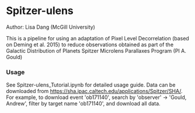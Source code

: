 # Spitzer-ulens

Author: Lisa Dang (McGill University)

This is a pipeline for using an adaptation of Pixel Level Decorrelation (based on Deming et al. 2015) to reduce observations obtained as part of the Galactic Distribution of Planets Spitzer Microlens Parallaxes Program (PI A. Gould)

### Usage

See Spitzer-ulens_Tutorial.ipynb for detailed usage guide. Data can be downloaded from https://sha.ipac.caltech.edu/applications/Spitzer/SHA/. For example, to download event 'ob171140', search by 'observer' -> 'Gould, Andrew', filter by target name 'ob171140', and download all data.